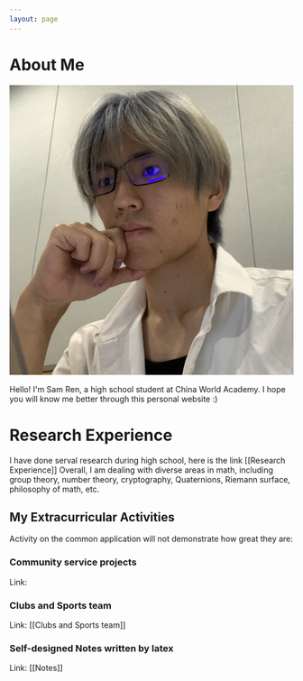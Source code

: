 ```yaml
---
layout: page
---
```


# About Me
<img src="/images/Xuyi.png">

Hello! I'm Sam Ren, a high school student at China World Academy. I hope you will know me better through this personal website :) 

# Research Experience
I have done serval research during high school, here is the link
[[Research Experience]] 
Overall, I am dealing with diverse areas in math, including group theory, number theory, cryptography, Quaternions, Riemann surface, philosophy of math, etc.


## My Extracurricular Activities 
Activity on the common application will not demonstrate how great they are:
### Community service projects
Link:  
### Clubs and Sports team
Link: [[Clubs and Sports team]] 
### Self-designed Notes written by latex
Link: [[Notes]]

